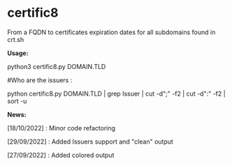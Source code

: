 # certific8
From a FQDN to certificates expiration dates for all subdomains found in crt.sh

__Usage:__

python3 certific8.py DOMAIN.TLD

#Who are the issuers :

python certific8.py DOMAIN.TLD | grep Issuer | cut -d";" -f2 | cut -d":" -f2 | sort -u

__News:__

[18/10/2022] : Minor code refactoring

[29/09/2022] : Added Issuers support and "clean" output

[27/09/2022] : Added colored output
